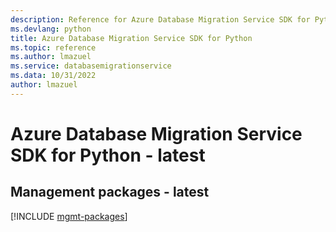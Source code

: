 ```yaml
---
description: Reference for Azure Database Migration Service SDK for Python
ms.devlang: python
title: Azure Database Migration Service SDK for Python
ms.topic: reference
ms.author: lmazuel
ms.service: databasemigrationservice
ms.data: 10/31/2022
author: lmazuel
---
```

# Azure Database Migration Service SDK for Python - latest

## Management packages - latest
[!INCLUDE [mgmt-packages](database-migration-service-mgmt-index.md)]
